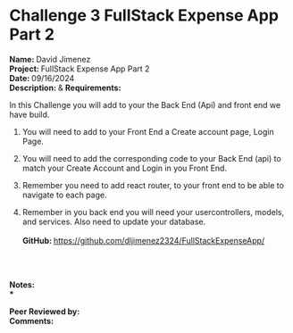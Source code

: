 # <b>Challenge 3 FullStack Expense App Part 2</b>


<b>Name: </b> David Jimenez<br>
<b>Project: </b>FullStack Expense App Part 2<br>
<b>Date: </b> 09/16/2024 <br>
<strong>Description: </strong> & <b>Requirements: </b><br>

In this Challenge you will add to your the Back End (Api)  and  front end  we have build.

1. You will need to add to your Front End a Create account page, Login Page.

2. You will need to add the corresponding code to your Back End (api) to match your Create Account and Login in you Front End.

3. Remember you need to add react router, to your front end to be able to navigate to each page.

4. Remember in you back end you will need your usercontrollers, models, and services. Also need to update your database.
<br><br>
<strong>GitHub: </strong> https://github.com/dljimenez2324/FullStackExpenseApp/ <br><br>
<br>


<strong>Notes:<strong/><br>
*   

<b>Peer Reviewed by: </b> <br>
<b>Comments: </b>   
